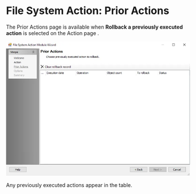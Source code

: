 # File System Action: Prior Actions

The Prior Actions page is available when **Rollback a previously executed action** is selected on
the Action page .

![File System Action Module Wizard Prior Actions page](../../../../../static/img/product_docs/accessanalyzer/admin/action/filesystem/prioractions.webp)

Any previously executed actions appear in the table.
